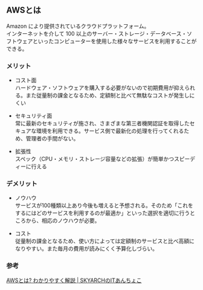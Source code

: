 ## AWSとは
Amazon により提供されているクラウドプラットフォーム。  
インターネットを介して 100 以上のサーバー・ストレージ・データベース・ソフトウェアといったコンピューターを使用した様々なサービスを利用することができる。

### メリット
- コスト面  
ハードウェア・ソフトウェアを購入する必要がないので初期費用が抑えられる。また従量制の課金となるため、定額制と比べて無駄なコストが発生しにくい

- セキュリティ面  
常に最新のセキュリティが施され、さまざまな第三者機関認証を取得したセキュアな環境を利用できる。サービス側で最新化の処理を行ってくれるため、管理者の手間がない。

- 拡張性  
スペック（CPU・メモリ・ストレージ容量などの拡張）が簡単かつスピーディーに行える

### デメリット
- ノウハウ  
サービスが100種類以上あり今後も増えると予想される。そのため「これをするにはどのサービスを利用するのが最適か」といった選択を適切に行うところから、相応のノウハウが必要。

- コスト  
従量制の課金となるため、使い方によっては定額制のサービスと比べ高額になりやすい。また毎月の費用が読みにくく予算化しづらい。

### 参考
[AWSとは? わかりやすく解説 \| SKYARCHのITあんちょこ](https://www.skyarch.net/column/whataws01/)
